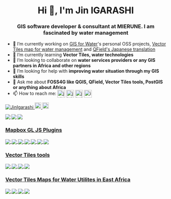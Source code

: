 <h1 align="center">Hi 👋, I'm Jin IGARASHI</h1>
<h3 align="center">GIS software developer & consultant at MIERUNE. I am fascinated by water management</h3>

- 🔭 I’m currently working on [GIS for Water](https://github.com/watergis)'s personal OSS projects, [Vector Tiles map for water management](https://docs.water-gis.com/) and [QField's Japanese translation](https://qfield.org/docs/ja/)
- 🌱 I’m currently learning **Vector Tiles, water technologies**
- 👯 I’m looking to collaborate on **water services providers or any GIS partners in Africa and other regions**
- 🤔 I’m looking for help with **improving water situation through my GIS skills**
- 💬 Ask me about **FOSS4G like QGIS, QField, Vector Tiles tools, PostGIS or anything about Africa**
- 📫 How to reach me: 
  <a href="http://twitter.com/j_igarashi" target="blank"><img align="center" src="https://cdn.jsdelivr.net/npm/simple-icons@3.0.1/icons/twitter.svg" alt="j_igarashi" height="24" width="24" /></a>
  <a href="https://www.linkedin.com/in/jinigarashi" target="blank"><img align="center" src="https://cdn.jsdelivr.net/npm/simple-icons@3.0.1/icons/linkedin.svg" alt="jinigarashi" height="24" width="24" /></a>
  <a href="https://www.facebook.com/jin.igarashi" target="blank"><img align="center" src="https://cdn.jsdelivr.net/npm/simple-icons@3.0.1/icons/facebook.svg" alt="jin.igarashi" height="24" width="24" /></a>
  <a href="https://www.instagram.com/igarashi.jin" target="blank"><img align="center" src="https://cdn.jsdelivr.net/npm/simple-icons@3.0.1/icons/instagram.svg" alt="igarashi.jin" height="24" width="24" /></a>

<p align="left"> 
  <a href="https://github.com/JinIgarashi/JinIgarashi/">
    <img src="https://komarev.com/ghpvc/?username=JinIgarashi" alt="JinIgarashi" />
  </a>
  <a href="http://twitter.com/j_igarashi">
    <img height="20" src="https://img.shields.io/twitter/follow/j_igarashi?label=Twitter&logo=twitter&style=flat" />
  </a>
  <a href="https://github.com/JinIgarashi">
    <img height="20" src="https://img.shields.io/github/followers/JinIgarashi?label=follow&logo=github&style=flat" />
  </a>
</p>

<p>
<a href="https://github.com/anuraghazra/github-readme-stats">
  <img align="left" src="https://github-readme-stats.vercel.app/api?username=JinIgarashi&show_icons=true&count_private=true" />
</a>
<a href="https://github.com/anuraghazra/github-readme-stats">
  <img align="left" src="https://github-readme-stats.vercel.app/api/top-langs/?username=JinIgarashi" />
</a>
</p>

<a href="https://github.com/watergis/docs">
  <img align="center" src="https://github-readme-stats.vercel.app/api/pin/?username=watergis&repo=docs"/>
  
### Mapbox GL JS Plugins

<a href="https://github.com/watergis/mapbox-gl-export">
  <img align="center" src="https://github-readme-stats.vercel.app/api/pin/?username=watergis&repo=mapbox-gl-export"/>
  
<a href="https://github.com/watergis/mapbox-gl-legend">
  <img align="center" src="https://github-readme-stats.vercel.app/api/pin/?username=watergis&repo=mapbox-gl-legend"/>
 
<a href="https://github.com/watergis/mapbox-gl-elevation">
  <img align="center" src="https://github-readme-stats.vercel.app/api/pin/?username=watergis&repo=mapbox-gl-elevation"/>
  
<a href="https://github.com/watergis/mapbox-gl-valhalla">
  <img align="center" src="https://github-readme-stats.vercel.app/api/pin/?username=watergis&repo=mapbox-gl-valhalla"/>
  
<a href="https://github.com/watergis/mapbox-gl-pitch-toggle-control">
  <img align="center" src="https://github-readme-stats.vercel.app/api/pin/?username=watergis&repo=mapbox-gl-pitch-toggle-control"/>
  
<a href="https://github.com/watergis/mapbox-gl-popup">
  <img align="center" src="https://github-readme-stats.vercel.app/api/pin/?username=watergis&repo=mapbox-gl-popup"/>

<a href="https://github.com/watergis/mapbox-gl-area-switcher">
  <img align="center" src="https://github-readme-stats.vercel.app/api/pin/?username=watergis&repo=mapbox-gl-area-switcher"/>
  
### Vector Tiles tools
  
<a href="https://github.com/watergis/vt-boilerplate">
  <img align="center" src="https://github-readme-stats.vercel.app/api/pin/?username=watergis&repo=vt-boilerplate"/>
  
<a href="https://github.com/watergis/mapboxgljs-boilerplate">
  <img align="center" src="https://github-readme-stats.vercel.app/api/pin/?username=watergis&repo=mapboxgljs-boilerplate"/>

<a href="https://github.com/watergis/dem2terrainrgb">
  <img align="center" src="https://github-readme-stats.vercel.app/api/pin/?username=watergis&repo=dem2terrainrgb"/>
  
<a href="https://github.com/watergis/terrain-rgb">
  <img align="center" src="https://github-readme-stats.vercel.app/api/pin/?username=watergis&repo=terrain-rgb"/>
  
### Vector Tiles Maps for Water Utilites in East Africa
  
<a href="https://github.com/narwassco/mapbox-gl-js-client">
  <img align="center" src="https://github-readme-stats.vercel.app/api/pin/?username=narwassco&repo=mapbox-gl-js-client"/>
  
<a href="https://github.com/wasac/mapbox-gl-js-client">
  <img align="center" src="https://github-readme-stats.vercel.app/api/pin/?username=wasac&repo=mapbox-gl-js-client"/>
  
<a href="https://github.com/nawasco/mapboxgljs">
  <img align="center" src="https://github-readme-stats.vercel.app/api/pin/?username=nawasco&repo=mapboxgljs"/>
  
<a href="https://github.com/nakuruwater/mapbox-gl-js-client">
  <img align="center" src="https://github-readme-stats.vercel.app/api/pin/?username=nakuruwater&repo=mapbox-gl-js-client"/>
  
